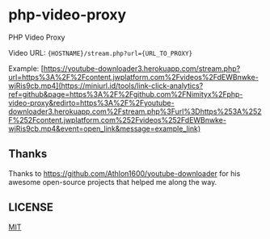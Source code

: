 # php-video-proxy
PHP Video Proxy

Video URL: ```{HOSTNAME}/stream.php?url={URL_TO_PROXY}```

Example: [https://youtube-downloader3.herokuapp.com/stream.php?url=https%3A%2F%2Fcontent.jwplatform.com%2Fvideos%2FdEWBnwke-wjRis9cb.mp4](https://miniurl.id/tools/link-click-analytics?ref=github&page=https%3A%2F%2Fgithub.com%2FNimityx%2Fphp-video-proxy&redirto=https%3A%2F%2Fyoutube-downloader3.herokuapp.com%2Fstream.php%3Furl%3Dhttps%253A%252F%252Fcontent.jwplatform.com%252Fvideos%252FdEWBnwke-wjRis9cb.mp4&event=open_link&message=example_link)

## Thanks
Thanks to https://github.com/Athlon1600/youtube-downloader for his awesome open-source projects that helped me along the way.

## LICENSE
[MIT](https://github.com/Nimityx/php-video-proxy/blob/main/LICENSE)
